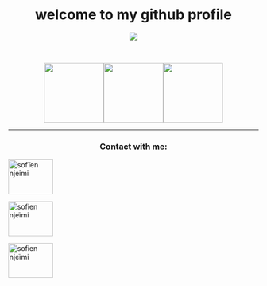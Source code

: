 
<h1 align="center">welcome to my github profile</h1>


<!-- START Visitor Count -->
<div align="center">
<p align="center"><img align="center" src="https://profile-counter.glitch.me/{sofien-NJ}/count.svg" /></p> 
<br>
</div>
<p align="center">
<img align="" height='120px' src="https://github.com/sofien-NJ/sofien-NJ/blob/main/Fractal_tree.gif?raw=true" /><img align="" height='120px' src="https://raw.githubusercontent.com/sofien-NJ/fawzirjili/8b8e2e6eef80d7a96a73e01163056637da762860/matrix.svg" /><img align="" height='120px' src="https://github.com/sofien-NJ/sofien-NJ/blob/main/Fractal_tree.gif?raw=true" /></p>
<!-- End Visitor Count -->
<hr>
<h3 align="center">Contact with me:</h3>
<p >
<a href="https://twitter.com/sofïen njeimi" target="blank"><img align="center" src="https://raw.githubusercontent.com/rahuldkjain/github-profile-readme-generator/master/src/images/icons/Social/twitter.svg" alt="sofïen njeimi" height="70" width="90" /></a>
  
<a href="https://linkedin.com/in/sofien njeïmi" target="blank"><img align="center" src="https://raw.githubusercontent.com/rahuldkjain/github-profile-readme-generator/master/src/images/icons/Social/linked-in-alt.svg" alt="sofien njeïmi" height="70" width="90" /></a>
  
<a href="https://www.youtube.com/c/sofien njeïmi" target="blank"><img align="center" src="https://raw.githubusercontent.com/rahuldkjain/github-profile-readme-generator/master/src/images/icons/Social/youtube.svg" alt="sofien njeïmi" height="70" width="90" /></a>
</p>


